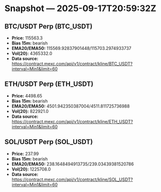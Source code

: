 # Snapshot — 2025-09-17T20:59:32Z

## BTC/USDT Perp (BTC_USDT)
- **Price:** 115563.3
- **Bias 15m:** bearish
- **EMA20/EMA50:** 115569.92837901448/115703.2974933737
- **Vol(20):** 4365332.0
- **Data source:** https://contract.mexc.com/api/v1/contract/kline/BTC_USDT?interval=Min1&limit=60

## ETH/USDT Perp (ETH_USDT)
- **Price:** 4498.65
- **Bias 15m:** bearish
- **EMA20/EMA50:** 4501.942350387004/4511.811725736988
- **Vol(20):** 822921.0
- **Data source:** https://contract.mexc.com/api/v1/contract/kline/ETH_USDT?interval=Min1&limit=60

## SOL/USDT Perp (SOL_USDT)
- **Price:** 237.99
- **Bias 15m:** bearish
- **EMA20/EMA50:** 238.1648494913735/239.03439381520786
- **Vol(20):** 1225708.0
- **Data source:** https://contract.mexc.com/api/v1/contract/kline/SOL_USDT?interval=Min1&limit=60
